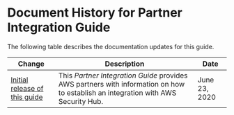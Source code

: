 # Document History for Partner Integration Guide<a name="doc-history"></a>

The following table describes the documentation updates for this guide\.

| Change | Description | Date | 
| --- |--- |--- |
| [Initial release of this guide](#doc-history) | This *Partner Integration Guide* provides AWS partners with information on how to establish an integration with AWS Security Hub\. | June 23, 2020 | 